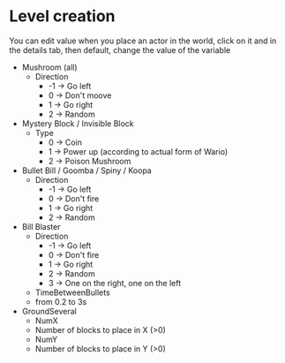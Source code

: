 # Level creation
You can edit value when you place an actor in the world, click on it and in the details tab, then default, change the value of the variable
- Mushroom (all)
    - Direction
        - -1 -> Go left
        - 0 -> Don't moove
        - 1 -> Go right
        - 2 -> Random
- Mystery Block / Invisible Block
    - Type
        - 0 -> Coin
        - 1 -> Power up (according to actual form of Wario)
        - 2 -> Poison Mushroom
- Bullet Bill / Goomba / Spiny / Koopa
    - Direction
        - -1 -> Go left
        - 0 -> Don't fire
        - 1 -> Go right
        - 2 -> Random
- Bill Blaster
    - Direction
        - -1 -> Go left
        - 0 -> Don't fire
        - 1 -> Go right
        - 2 -> Random
        - 3 -> One on the right, one on the left
    - TimeBetweenBullets
	- from 0.2 to 3s
- GroundSeveral
    - NumX
	- Number of blocks to place in X (>0)
    - NumY
	- Number of blocks to place in Y (>0)